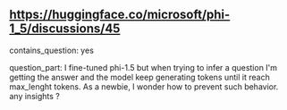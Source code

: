## https://huggingface.co/microsoft/phi-1_5/discussions/45

contains_question: yes

question_part: I fine-tuned phi-1.5 but  when trying to infer a question I'm getting the answer and the model keep generating tokens until it reach max_lenght tokens. As a newbie, I wonder how to prevent such behavior. any insights ?